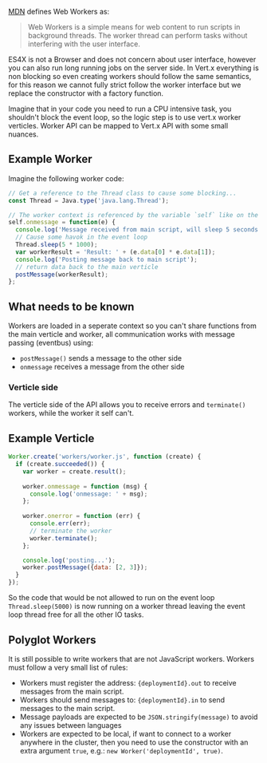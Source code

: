 [MDN](https://developer.mozilla.org/en-US/docs/Web/API/Web_Workers_API/Using_web_workers) defines Web Workers as:

> Web Workers is a simple means for web content to run scripts in background threads.
> The worker thread can perform tasks without interfering with the user interface.

ES4X is not a Browser and does not concern about user interface, however you can also run long running jobs on the
server side. In Vert.x everything is non blocking so even creating workers should follow the same semantics, for this
reason we cannot fully strict follow the worker interface but we replace the constructor with a factory function.

Imagine that in your code you need to run a CPU intensive task, you shouldn't block the event loop, so the logic step
is to use vert.x worker verticles. Worker API can be mapped to Vert.x API with some small nuances.

## Example Worker

Imagine the following worker code:

```js
// Get a reference to the Thread class to cause some blocking...
const Thread = Java.type('java.lang.Thread');

// The worker context is referenced by the variable `self` like on the MDN docs
self.onmessage = function(e) {
  console.log('Message received from main script, will sleep 5 seconds...');
  // Cause some havok in the event loop
  Thread.sleep(5 * 1000);
  var workerResult = 'Result: ' + (e.data[0] * e.data[1]);
  console.log('Posting message back to main script');
  // return data back to the main verticle
  postMessage(workerResult);
};
```

## What needs to be known

Workers are loaded in a seperate context so you can't share functions from the main verticle and worker, all
communication works with message passing (eventbus) using:

* `postMessage()` sends a message to the other side
* `onmessage` receives a message from the other side

### Verticle side

The verticle side of the API allows you to receive errors and `terminate()` workers, while the worker it self can't.

## Example Verticle

```js
Worker.create('workers/worker.js', function (create) {
  if (create.succeeded()) {
    var worker = create.result();
    
    worker.onmessage = function (msg) {
      console.log('onmessage: ' + msg);
    };
    
    worker.onerror = function (err) {
      console.err(err);
      // terminate the worker
      worker.terminate();
    };

    console.log('posting...');
    worker.postMessage({data: [2, 3]});
  }
});
```

So the code that would be not allowed to run on the event loop `Thread.sleep(5000)` is now running on a worker thread
leaving the event loop thread free for all the other IO tasks.

## Polyglot Workers

It is still possible to write workers that are not JavaScript workers. Workers must follow a very small list of rules:

* Workers must register the address: `{deploymentId}.out` to receive messages from the main script.
* Workers should send messages to: `{deploymentId}.in` to send messages to the main script.
* Message payloads are expected to be `JSON.stringify(message)` to avoid any issues between languages
* Workers are expected to be local, if want to connect to a worker anywhere in the cluster, then you need to use the
  constructor with an extra argument `true`, e.g.: `new Worker('deploymentId', true)`.
